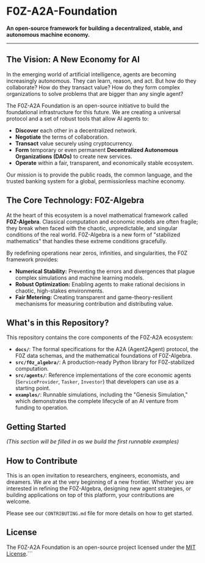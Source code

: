 # F0Z-A2A-Foundation
**An open-source framework for building a decentralized, stable, and autonomous machine economy.**

---

## The Vision: A New Economy for AI

In the emerging world of artificial intelligence, agents are becoming increasingly autonomous. They can learn, reason, and act. But how do they collaborate? How do they transact value? How do they form complex organizations to solve problems that are bigger than any single agent?

The F0Z-A2A Foundation is an open-source initiative to build the foundational infrastructure for this future. We are creating a universal protocol and a set of robust tools that allow AI agents to:

*   **Discover** each other in a decentralized network.
*   **Negotiate** the terms of collaboration.
*   **Transact** value securely using cryptocurrency.
*   **Form** temporary or even permanent **Decentralized Autonomous Organizations (DAOs)** to create new services.
*   **Operate** within a fair, transparent, and economically stable ecosystem.

Our mission is to provide the public roads, the common language, and the trusted banking system for a global, permissionless machine economy.

## The Core Technology: F0Z-Algebra

At the heart of this ecosystem is a novel mathematical framework called **F0Z-Algebra**. Classical computation and economic models are often fragile; they break when faced with the chaotic, unpredictable, and singular conditions of the real world. F0Z-Algebra is a new form of "stabilized mathematics" that handles these extreme conditions gracefully.

By redefining operations near zeros, infinities, and singularities, the F0Z framework provides:

*   **Numerical Stability:** Preventing the errors and divergences that plague complex simulations and machine learning models.
*   **Robust Optimization:** Enabling agents to make rational decisions in chaotic, high-stakes environments.
*   **Fair Metering:** Creating transparent and game-theory-resilient mechanisms for measuring contribution and distributing value.

## What's in this Repository?

This repository contains the core components of the F0Z-A2A ecosystem:

*   **`docs/`**: The formal specifications for the A2A (Agent2Agent) protocol, the F0Z data schemas, and the mathematical foundations of F0Z-Algebra.
*   **`src/f0z_algebra/`**: A production-ready Python library for F0Z-stabilized computation.
*   **`src/agents/`**: Reference implementations of the core economic agents (`ServiceProvider`, `Tasker`, `Investor`) that developers can use as a starting point.
*   **`examples/`**: Runnable simulations, including the "Genesis Simulation," which demonstrates the complete lifecycle of an AI venture from funding to operation.

## Getting Started

*(This section will be filled in as we build the first runnable examples)*

## How to Contribute

This is an open invitation to researchers, engineers, economists, and dreamers. We are at the very beginning of a new frontier. Whether you are interested in refining the F0Z-Algebra, designing new agent strategies, or building applications on top of this platform, your contributions are welcome.

Please see our `CONTRIBUTING.md` file for more details on how to get started.

## License

The F0Z-A2A Foundation is an open-source project licensed under the [MIT License](LICENSE).```

</details>
